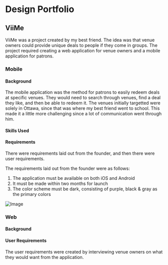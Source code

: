 # Design Portfolio

## ViiMe

ViiMe was a project created by my best friend. The idea was that venue owners could provide unique deals to people if they come in groups. The project required creating a web application for venue owners and a mobile application for patrons. 

### Mobile

#### Background
The mobile application was the method for patrons to easily redeem deals at specific venues. They would need to search through venues, find a deal they like, and then be able to redeem it. The venues initially targetted were solely in Ottawa, since that was where my best friend went to school. This made it a little more challenging since a lot of communication went through him.


#### Skills Used

####  Requirements
There were requirements laid out from the founder, and then there were user requirements.

The requirements laid out from the founder were as follows:

1. The application must be available on both iOS and Android
2. It must be made within two months for launch
3. The color scheme must be dark, consisting of purple, black & gray as the primary colors

 ![Image](src="ColorSwatch".png)
 


### Web

#### Background

#### User Requirements
The user requirements were created by interviewing venue owners on what they would want from the application. 


